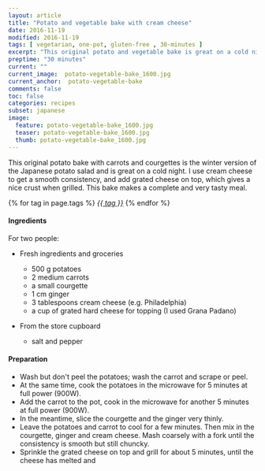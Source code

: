 ```yaml
---
layout: article
title: "Potato and vegetable bake with cream cheese"
date: 2016-11-19
modified: 2016-11-19
tags: [ vegetarian, one-pot, gluten-free , 30-minutes ]
excerpt: "This original potato and vegetable bake is great on a cold night."
preptime: "30 minutes"
current: ""
current_image:  potato-vegetable-bake_1600.jpg
current_anchor:  potato-vegetable-bake
comments: false
toc: false
categories: recipes
subset: japanese
image:
  feature: potato-vegetable-bake_1600.jpg
  teaser: potato-vegetable-bake_1600.jpg
  thumb: potato-vegetable-bake_1600.jpg
---
```


This original potato bake with carrots and courgettes is the winter version of the Japanese potato salad and is great on a cold night. I use cream cheese to get a smooth consistency, and add grated cheese on top, which gives a nice crust when grilled. This bake makes a complete and very tasty meal.


{% for tag in page.tags %}&nbsp;<a class="post-tag" href="{{ site.url}}/tags/#{{ tag }}">_{{ tag }}_</a>&nbsp;{% endfor %}

#### Ingredients

For two people:

- Fresh ingredients and groceries

  - 500 g potatoes
  - 2 medium carrots
  - a small courgette
  - 1 cm ginger
  - 3 tablespoons cream cheese (e.g. Philadelphia)
  - a cup of grated hard cheese for topping (I used Grana Padano)

- From the store cupboard  
  - salt and pepper

#### Preparation

  - Wash but don't peel the potatoes; wash the carrot and scrape or peel.
  - At the same time, cook the potatoes in the microwave for 5 minutes at full power (900W).
  - Add the carrot to the pot, cook in the microwave for another 5 minutes at full power (900W).
  - In the meantime, slice the courgette and the ginger very thinly.
  - Leave the potatoes and carrot to cool for a few minutes. Then mix in the courgette, ginger and cream cheese. Mash coarsely with a fork until the consistency is smooth but still chuncky.
  - Sprinkle the grated cheese on top and grill for about 5 minutes, until the cheese has melted and 
